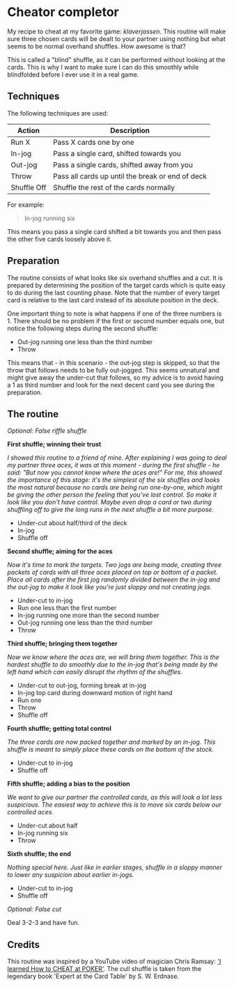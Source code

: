 # Cheator completor

My recipe to cheat at my favorite game: *klaverjassen*. This routine will make
sure three chosen cards will be dealt to your partner using nothing but what
seems to be normal overhand shuffles. How awesome is that?

This is called a "blind" shuffle, as it can be performed without looking at the
cards. This is why I want to make sure I can do this smoothly while blindfolded
before I ever use it in a real game.

## Techniques

The following techniques are used:

| Action      | Description                                      |
| ---------   | ------------------------------------------------ |
| Run X       | Pass X cards one by one                          |
| In-jog      | Pass a single card, shifted towards you          |
| Out-jog     | Pass a single cards, shifted away from you       |
| Throw       | Pass all cards up until the break or end of deck |
| Shuffle Off | Shuffle the rest of the cards normally           |

For example:

> In-jog running six

This means you pass a single card shifted a bit towards you and then pass the
other five cards loosely above it.

## Preparation

The routine consists of what looks like six overhand shuffles and a cut. It is
prepared by determining the position of the target cards which is quite easy to
do during the last counting phase. Note that the number of every target card is
relative to the last card instead of its absolute position in the deck.

One important thing to note is what happens if one of the three numbers is 1.
There should be no problem if the first or second number equals one, but notice
the following steps during the second shuffle:

* Out-jog running one less than the third number
* Throw

This means that - in this scenario - the out-jog step is skipped, so that the
throw that follows needs to be fully out-jogged. This seems unnatural and might
give away the under-cut that follows, so my advice is to avoid having a 1 as
third number and look for the next decent card you see during the preparation.

## The routine

*Optional: False riffle shuffle*

**First shuffle; winning their trust**

*I showed this routine to a friend of mine. After explaining I was going to deal
my partner three aces, it was at this moment - during the first shuffle - he
said: "But now you cannot know where the aces are!" For me, this showed the
importance of this stage: it's the simplest of the six shuffles and looks the
most natural because no cards are being run one-by-one, which might be giving
the other person the feeling that you've lost control. So make it look like you
don't have control. Maybe even drop a card or two during shuffling off to give
the long runs in the next shuffle a bit more purpose.*
* Under-cut about half/third of the deck
* In-jog
* Shuffle off

**Second shuffle; aiming for the aces**

*Now it's time to mark the targets. Two jogs are being made, creating three
packets of cards with all three aces placed on top or bottom of a packet. Place
all cards after the first jog randomly divided between the in-jog and the
out-jog to make it look like you're just sloppy and not creating jogs.*
* Under-cut to in-jog
* Run one less than the first number
* In-jog running one more than the second number
* Out-jog running one less than the third number
* Throw

**Third shuffle; bringing them together**

*Now we know where the aces are, we will bring them together. This is the
hardest shuffle to do smoothly due to the in-jog that's being made by the left
hand which can easily disrupt the rhythm of the shuffles.*
* Under-cut to out-jog, forming break at in-jog
* In-jog top card during downward motion of right hand
* Run one
* Throw
* Shuffle off

**Fourth shuffle; getting total control**

*The three cards are now packed together and marked by an in-jog. This shuffle
is meant to simply place these cards on the bottom of the stock.*
* Under-cut to in-jog
* Shuffle off

**Fifth shuffle; adding a bias to the position**

*We want to give our partner the controlled cards, as this will look a lot less
suspicious. The easiest way to achieve this is to move six cards below our
controlled aces.*
* Under-cut about half
* In-jog running six
* Throw

**Sixth shuffle; the end**

*Nothing special here. Just like in earlier stages, shuffle in a sloppy manner
to lower any suspicion about earlier in-jogs.*
* Under-cut to in-jog
* Shuffle off

*Optional: False cut*

Deal 3-2-3 and have fun.

## Credits

This routine was inspired by a YouTube video of magician Chris Ramsay: ['I
learned How to CHEAT at POKER'](https://www.youtube.com/watch?v=4PSbUntHQgo).
The cull shuffle is taken from the legendary book 'Expert at the Card Table' by
S. W. Erdnase.
